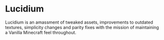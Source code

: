 # Lucidium
Lucidium is an amassment of tweaked assets, improvements to outdated textures, simplicity changes and parity fixes with the mission of maintaining a Vanilla Minecraft feel throughout.
